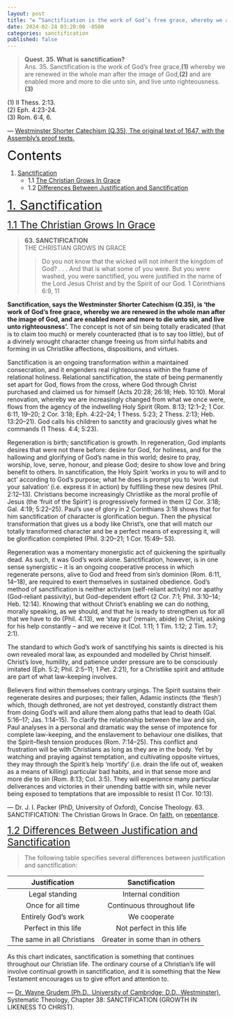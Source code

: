 ```yaml
---
layout: post
title: "♻️ “Sanctification is the work of God’s free grace, whereby we are renewed in the whole man after the image of God, and are enabled more and more to die unto sin, and live unto righteousness.”"
date: 2024-02-24 03:20:00 -0500
categories: sanctification
published: false
---
```


<!-- “Sanctification, says the Westminster Shorter Catechism (Q.35), is ‘the work of God’s free grace, whereby we are renewed in the whole man after the image of God, and are enabled more and more to die unto sin, and live unto righteousness’.” -->

<!-- > Sanctification is the work of God’s free grace, whereby we are renewed in the whole man after the image of God, and are enabled more and more to die unto sin, and live unto righteousness. &mdash; Westminster Shorter Catechism (Q.35) -->

> **Quest. 35. What is sanctification?**<br>
Ans. 35. Sanctification is the work of God’s free grace,**(1)** whereby we are renewed in the whole man after the image of God,**(2)** and are enabled more and more to die unto sin, and live unto righteousness.**(3)**
>
(1) II Thess. 2:13.<br>
(2) Eph. 4:23-24.<br>
(3) Rom. 6:4, 6.<br>
>
&mdash; [Westminster Shorter Catechism (Q.35), The original text of 1647, with the Assembly’s proof texts.](https://sevenshepherd.github.io/westminster-shorter-catechism/)

<!-- The Presbytery of The United States, Free Church of Scotland (continuing). -->

<a name="contents" style="font-size:2.1em;color:black;">Contents</a>

1. <a href="#sanctification">Sanctification</a>
    - 1.1 <a href="#packer-on-sanctification">The Christian Grows In Grace</a>
    - 1.2 <a href="#grudem-on-sanctification">Differences Between Justification and Sanctification</a>
    
<!-- 2. <a href="#exposition">Exposition of the Doctrine of Sanctification</a>
    - 2.1 <a href="#demarest-language">The Language of Sanctification</a>
    - 2.2 <a href="#demarest-positional">Positional Sanctification</a>
    - 2.3 <a href="#demarest-progressive">⭐ **Progressive Sanctification**</a>
    - 2.4 <a href="#demarest-second">Sanctification Via a “Second Blessing” Experience?</a>
    - 2.5 <a href="#demarest-carnal">Does Scripture Recognize Two Classes of Christians?</a>
    - 2.6 <a href="#demarest-perfection">Is Sinless Perfection a Present Possibility?</a>
    - 2.7 <a href="#demarest-law">The Law of God and Sanctification</a> -->
    
<a name="sanctification" href="#contents" style="font-size:2.1em;">1. Sanctification</a>

<a name="packer-on-sanctification" href="#contents" style="font-size:1.6em;">1.1 The Christian Grows In Grace</a>

> **63\. SANCTIFICATION**<br>
THE CHRISTIAN GROWS IN GRACE
>
>>Do you not know that the wicked will not inherit the kingdom of God? . . .
And that is what some of you were. But you were washed, you were
sanctified, you were justified in the name of the Lord Jesus Christ and by
the Spirit of our God.
1 Corinthians 6:9, 11
>
**Sanctification, says the Westminster Shorter Catechism (Q.35), is ‘the work of God’s free grace, whereby we are renewed in the whole man after the image of God, and are enabled more and more to die unto sin, and live unto righteousness’.** The concept is not of sin being totally eradicated (that is to
claim too much) or merely counteracted (that is to say too little), but of a
divinely wrought character change freeing us from sinful habits and
forming in us Christlike affections, dispositions, and virtues.
>
Sanctification is an ongoing transformation within a maintained
consecration, and it engenders real righteousness within the frame of
relational holiness. Relational sanctification, the state of being permanently
set apart for God, flows from the cross, where God through Christ
purchased and claimed us for himself (Acts 20:28; 26:18; Heb. 10:10).
Moral renovation, whereby we are increasingly changed from what we once
were, flows from the agency of the indwelling Holy Spirit (Rom. 8:13;
12:1–2; 1 Cor. 6:11, 19–20; 2 Cor. 3:18; Eph. 4:22–24; 1 Thess. 5:23; 2
Thess. 2:13; Heb. 13:20–21). God calls his children to sanctity and
graciously gives what he commands (1 Thess. 4:4; 5:23).
>
Regeneration is birth; sanctification is growth. In regeneration, God
implants desires that were not there before: desire for God, for holiness, and
for the hallowing and glorifying of God’s name in this world; desire to pray,
worship, love, serve, honour, and please God; desire to show love and bring
benefit to others. In sanctification, the Holy Spirit ‘works in you to will and
to act’ according to God’s purpose; what he does is prompt you to ‘work
out your salvation’ (i.e. express it in action) by fulfilling these new desires
(Phil. 2:12–13). Christians become increasingly Christlike as the moral
profile of Jesus (the ‘fruit of the Spirit’) is progressively formed in them (2
Cor. 3:18; Gal. 4:19; 5:22–25). Paul’s use of glory in 2 Corinthians 3:18
shows that for him sanctification of character is glorification begun. Then
the physical transformation that gives us a body like Christ’s, one that will
match our totally transformed character and be a perfect means of
expressing it, will be glorification completed (Phil. 3:20–21; 1 Cor. 15:49–
53).
>
Regeneration was a momentary monergistic act of quickening the
spiritually dead. As such, it was God’s work alone. Sanctification, however,
is in one sense synergistic – it is an ongoing cooperative process in which
regenerate persons, alive to God and freed from sin’s dominion (Rom. 6:11,
14–18), are required to exert themselves in sustained obedience. God’s
method of sanctification is neither activism (self-reliant activity) nor apathy
(God-reliant passivity), but God-dependent effort (2 Cor. 7:1; Phil. 3:10–14;
Heb. 12:14). Knowing that without Christ’s enabling we can do nothing,
morally speaking, as we should, and that he is ready to strengthen us for all
that we have to do (Phil. 4:13), we ‘stay put’ (remain, abide) in Christ,
asking for his help constantly – and we receive it (Col. 1:11; 1 Tim. 1:12; 2
Tim. 1:7; 2:1).
>
The standard to which God’s work of sanctifying his saints is directed is
his own revealed moral law, as expounded and modelled by Christ himself.
Christ’s love, humility, and patience under pressure are to be consciously
imitated (Eph. 5:2; Phil. 2:5–11; 1 Pet. 2:21), for a Christlike spirit and
attitude are part of what law-keeping involves.
>
Believers find within themselves contrary urgings. The Spirit sustains
their regenerate desires and purposes; their fallen, Adamic instincts (the
‘flesh’) which, though dethroned, are not yet destroyed, constantly distract
them from doing God’s will and allure them along paths that lead to death
(Gal. 5:16–17; Jas. 1:14–15). To clarify the relationship between the law
and sin, Paul analyses in a personal and dramatic way the sense of
impotence for complete law-keeping, and the enslavement to behaviour one
dislikes, that the Spirit–flesh tension produces (Rom. 7:14–25). This
conflict and frustration will be with Christians as long as they are in the
body. Yet by watching and praying against temptation, and cultivating
opposite virtues, they may through the Spirit’s help ‘mortify’ (i.e. drain the
life out of, weaken as a means of killing) particular bad habits, and in that
sense more and more die to sin (Rom. 8:13; Col. 3:5). They will experience
many particular deliverances and victories in their unending battle with sin,
while never being exposed to temptations that are impossible to resist (1
Cor. 10:13).
>
&mdash; Dr. J. I. Packer (PhD, University of Oxford), Concise Theology. 63. SANCTIFICATION: The Christian Grows In Grace. On [faith](https://youtu.be/jOFsFgUUdZo), on [repentance](https://youtu.be/gExLXpPJDd8).

<a name="grudem-on-sanctification" href="#contents" style="font-size:1.6em;">1.2 Differences Between Justification and Sanctification</a>

> The following table specifies several differences between justification and sanctification:
>
|Justification|Sanctification|
|:-:|:-:|
|Legal standing|Internal condition|
|Once for all time|Continuous throughout life|
|Entirely God’s work|We cooperate|
|Perfect in this life|Not perfect in this life|
|The same in all Christians|Greater in some than in others|
>
As this chart indicates, sanctification is something that continues throughout our Christian life. The ordinary course of a Christian’s life will involve continual growth in sanctification, and it is something that the New Testament encourages us to give effort and attention to.
>
&mdash; [Dr. Wayne Grudem (Ph.D., University of Cambridge; D.D., Westminster)](https://youtu.be/s9e3Y2SMXag), Systematic Theology, Chapter 38: SANCTIFICATION
(GROWTH IN LIKENESS TO CHRIST).

<!-- <a name="exposition" href="#contents" style="font-size:2.1em;">2. Exposition of the Doctrine of Sanctification</a>

<a name="demarest-language" href="#contents" style="font-size:1.6em;">2.1 The Language of Sanctification</a>

<a name="demarest-positional" href="#contents" style="font-size:1.6em;">2.2 Positional Sanctification</a>

<a name="demarest-progressive" href="#contents" style="font-size:1.6em;">2.3 Progressive Sanctification</a>

<a name="demarest-second" href="#contents" style="font-size:1.6em;">2.4 Sanctification Via a “Second Blessing” Experience?</a>

<a name="demarest-carnal" href="#contents" style="font-size:1.6em;">2.5 Does Scripture Recognize Two Classes of Christians?</a>

<a name="demarest-perfection" href="#contents" style="font-size:1.6em;">2.6 Is Sinless Perfection a Present Possibility?</a>

<a name="demarest-law" href="#contents" style="font-size:1.6em;">2.7 The Law of God and Sanctification</a> -->

<script>
    var refTagger = {
        settings: {
            bibleVersion: 'ESV'
        }
    }; 

    (function(d, t) {
        var n=d.querySelector('[nonce]');
        refTagger.settings.nonce = n && (n.nonce||n.getAttribute('nonce'));
        var g = d.createElement(t), s = d.getElementsByTagName(t)[0];
        g.src = 'https://api.reftagger.com/v2/RefTagger.js';
        g.nonce = refTagger.settings.nonce;
        s.parentNode.insertBefore(g, s);
    }(document, 'script'));
</script>